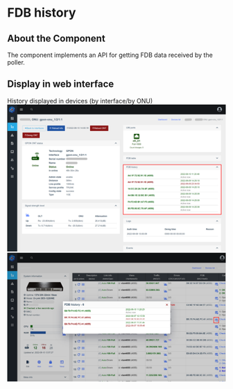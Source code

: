 # FDB history
## About the Component
The component implements an API for getting FDB data received by the poller.

## Display in web interface
History displayed in devices (by interface/by ONU)
![](../assets/fdb_history_on_olts.png)
![](../assets/fdb_history_on_switches.png)
